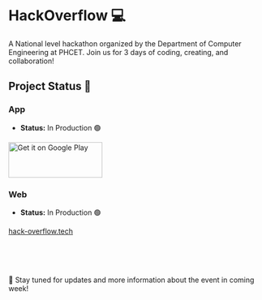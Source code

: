 # HackOverflow 💻

A National level hackathon organized by the Department of Computer Engineering at PHCET. Join us for 3 days of coding, creating, and collaboration!

## Project Status 🚧

### App
- **Status:** In Production 🟢

<a href='https://phcet.tech/app'><img alt='Get it on Google Play' src='https://play.google.com/intl/en_us/badges/static/images/badges/en_badge_web_generic.png' width='185' height='70'/></a>

### Web
- **Status:** In Production 🟢

[hack-overflow.tech](http://hack-overflow.tech/)

<br>
<br>
<br>

🚀 Stay tuned for updates and more information about the event in coming week! 
